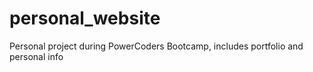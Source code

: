 # personal_website
Personal project during PowerCoders Bootcamp, includes portfolio and personal info
